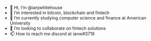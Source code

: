 - 👋 Hi, I’m @ianjwhitehouse
- 👀 I’m interested in bitcoin, blockchain and fintech
- 🌱 I’m currently studying computer science and finance at American University
- 💞️ I’m looking to collaborate on fintech solutions
- 📫 How to reach me discord at ianw#3719
